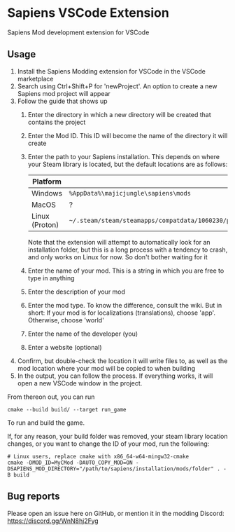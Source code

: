 # Sapiens VSCode Extension
Sapiens Mod development extension for VSCode

## Usage
1. Install the Sapiens Modding extension for VSCode in the VSCode marketplace
2. Search using Ctrl+Shift+P for 'newProject'. An option to create a new Sapiens mod project will appear
3. Follow the guide that shows up
    1. Enter the directory in which a new directory will be created that contains the project
    2. Enter the Mod ID. This ID will become the name of the directory it will create
    3. Enter the path to your Sapiens installation. This depends on where your Steam library is located, but the default locations are as follows:

        | Platform       	| File Path                                                                                                           	|
        |----------------	|---------------------------------------------------------------------------------------------------------------------	|
        | Windows        	| `%AppData%\majicjungle\sapiens\mods`                                                                                	|
        | MacOS          	| ?                                                                                                                   	|
        | Linux (Proton) 	| `~/.steam/steam/steamapps/compatdata/1060230/pfx/drive_c/users/steamuser/AppData/Roaming/majicjungle/sapiens/mods/` 	|

        Note that the extension will attempt to automatically look for an installation folder, but this is a long process with a tendency to crash, and only works on Linux for now. So don't bother waiting for it
    4. Enter the name of your mod. This is a string in which you are free to type in anything
    5. Enter the description of your mod
    6. Enter the mod type. To know the difference, consult the wiki. But in short: If your mod is for localizations (translations), choose 'app'. Otherwise, choose 'world'
    7. Enter the name of the developer (you)
    8. Enter a website (optional)
4. Confirm, but double-check the location it will write files to, as well as the mod location where your mod will be copied to when building
5. In the output, you can follow the process. If everything works, it will open a new VSCode window in the project.

From thereon out, you can run
```
cmake --build build/ --target run_game
```
To run and build the game.

If, for any reason, your build folder was removed, your steam library location changes, or you want to change the ID of your mod, run the following:
```
# Linux users, replace cmake with x86_64-w64-mingw32-cmake
cmake -DMOD_ID=MyCMod -DAUTO_COPY_MOD=ON -DSAPIENS_MOD_DIRECTORY="/path/to/sapiens/installation/mods/folder" . -B build
```

## Bug reports
Please open an issue here on GitHub, or mention it in the modding Discord: https://discord.gg/WnN8hj2Fyg